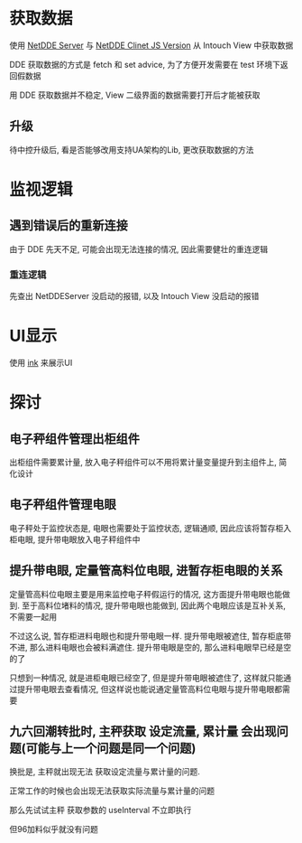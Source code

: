 # 获取数据
使用 [NetDDE Server](https://github.com/chrisoldwood/NetDDE) 与 [NetDDE Clinet JS Version](https://github.com/st-one-io/netdde) 从 Intouch View 中获取数据

DDE 获取数据的方式是 fetch 和 set advice, 为了方便开发需要在 test 环境下返回假数据

用 DDE 获取数据并不稳定, View 二级界面的数据需要打开后才能被获取

## 升级

待中控升级后, 看是否能够改用支持UA架构的Lib, 更改获取数据的方法

# 监视逻辑


## 遇到错误后的重新连接

由于 DDE 先天不足, 可能会出现无法连接的情况, 因此需要健壮的重连逻辑

### 重连逻辑

先查出 NetDDEServer 没启动的报错, 以及 Intouch View 没启动的报错 

# UI显示

使用 [ink](https://github.com/vadimdemedes/ink) 来展示UI

# 探讨

## 电子秤组件管理出柜组件

出柜组件需要累计量, 放入电子秤组件可以不用将累计量变量提升到主组件上, 简化设计

## 电子秤组件管理电眼

电子秤处于监控状态是, 电眼也需要处于监控状态, 逻辑通顺, 因此应该将暂存柜入柜电眼, 提升带电眼放入电子秤组件中

## 提升带电眼, 定量管高料位电眼, 进暂存柜电眼的关系

定量管高料位电眼主要是用来监控电子秤假运行的情况, 这方面提升带电眼也能做到. 至于高料位堵料的情况, 提升带电眼也能做到, 因此两个电眼应该是互补关系, 不需要一起用

不过这么说, 暂存柜进料电眼也和提升带电眼一样. 提升带电眼被遮住, 暂存柜底带不进, 那么进料电眼也会被料满遮住. 提升带电眼是空的, 那么进料电眼早已经是空的了

只想到一种情况, 就是进柜电眼已经空了, 但是提升带电眼被遮住了, 这样就只能通过提升带电眼去查看情况, 但这样说也能说通定量管高料位电眼与提升带电眼都需要


## 九六回潮转批时, 主秤获取 设定流量, 累计量 会出现问题(可能与上一个问题是同一个问题)

换批是, 主秤就出现无法 获取设定流量与累计量的问题. 

正常工作的时候也会出现无法获取实际流量与累计量的问题

那么先试试主秤 获取参数的 useInterval 不立即执行

但96加料似乎就没有问题

